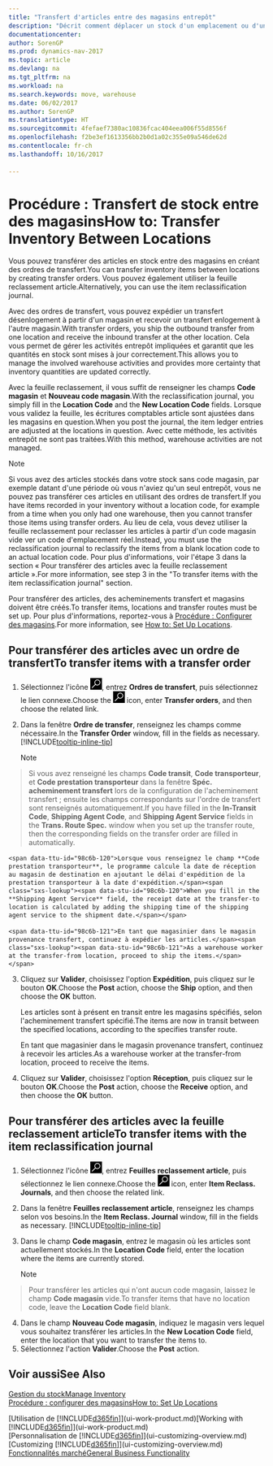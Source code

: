 ```yaml
---
title: "Transfert d'articles entre des magasins entrepôt"
description: "Décrit comment déplacer un stock d'un emplacement ou d'un entrepôt à un autre soit avec la feuille reclassement soit à l'aide des ordres de transfert."
documentationcenter: 
author: SorenGP
ms.prod: dynamics-nav-2017
ms.topic: article
ms.devlang: na
ms.tgt_pltfrm: na
ms.workload: na
ms.search.keywords: move, warehouse
ms.date: 06/02/2017
ms.author: SorenGP
ms.translationtype: HT
ms.sourcegitcommit: 4fefaef7380ac10836fcac404eea006f55d8556f
ms.openlocfilehash: f2be3ef1613356bb2b0d1a02c355e09a546de62d
ms.contentlocale: fr-ch
ms.lasthandoff: 10/16/2017

---
```

# <a name="how-to-transfer-inventory-between-locations"></a><span data-ttu-id="98c6b-103">Procédure : Transfert de stock entre des magasins</span><span class="sxs-lookup"><span data-stu-id="98c6b-103">How to: Transfer Inventory Between Locations</span></span>
<span data-ttu-id="98c6b-104">Vous pouvez transférer des articles en stock entre des magasins en créant des ordres de transfert.</span><span class="sxs-lookup"><span data-stu-id="98c6b-104">You can transfer inventory items between locations by creating transfer orders.</span></span> <span data-ttu-id="98c6b-105">Vous pouvez également utiliser la feuille reclassement article.</span><span class="sxs-lookup"><span data-stu-id="98c6b-105">Alternatively, you can use the item reclassification journal.</span></span>

<span data-ttu-id="98c6b-106">Avec des ordres de transfert, vous pouvez expédier un transfert désenlogement à partir d'un magasin et recevoir un transfert enlogement à l'autre magasin.</span><span class="sxs-lookup"><span data-stu-id="98c6b-106">With transfer orders, you ship the outbound transfer from one location and receive the inbound transfer at the other location.</span></span> <span data-ttu-id="98c6b-107">Cela vous permet de gérer les activités entrepôt impliquées et garantit que les quantités en stock sont mises à jour correctement.</span><span class="sxs-lookup"><span data-stu-id="98c6b-107">This allows you to manage the involved warehouse activities and provides more certainty that inventory quantities are updated correctly.</span></span>

<span data-ttu-id="98c6b-108">Avec la feuille reclassement, il vous suffit de renseigner les champs **Code magasin** et **Nouveau code magasin**.</span><span class="sxs-lookup"><span data-stu-id="98c6b-108">With the reclassification journal, you simply fill in the **Location Code** and the **New Location Code** fields.</span></span> <span data-ttu-id="98c6b-109">Lorsque vous validez la feuille, les écritures comptables article sont ajustées dans les magasins en question.</span><span class="sxs-lookup"><span data-stu-id="98c6b-109">When you post the journal, the item ledger entries are adjusted at the locations in question.</span></span> <span data-ttu-id="98c6b-110">Avec cette méthode, les activités entrepôt ne sont pas traitées.</span><span class="sxs-lookup"><span data-stu-id="98c6b-110">With this method, warehouse activities are not managed.</span></span>

> [!NOTE]  
>   <span data-ttu-id="98c6b-111">Si vous avez des articles stockés dans votre stock sans code magasin, par exemple datant d'une période où vous n'aviez qu'un seul entrepôt, vous ne pouvez pas transférer ces articles en utilisant des ordres de transfert.</span><span class="sxs-lookup"><span data-stu-id="98c6b-111">If you have items recorded in your inventory without a location code, for example from a time when you only had one warehouse, then you cannot transfer those items using transfer orders.</span></span> <span data-ttu-id="98c6b-112">Au lieu de cela, vous devez utiliser la feuille reclassement pour reclasser les articles à partir d'un code magasin vide ver un code d'emplacement réel.</span><span class="sxs-lookup"><span data-stu-id="98c6b-112">Instead, you must use the reclassification journal to reclassify the items from a blank location code to an actual location code.</span></span>  <span data-ttu-id="98c6b-113">Pour plus d'informations, voir l'étape 3 dans la section « Pour transférer des articles avec la feuille reclassement article ».</span><span class="sxs-lookup"><span data-stu-id="98c6b-113">For more information, see step 3 in the "To transfer items with the item reclassification journal" section.</span></span>

<span data-ttu-id="98c6b-114">Pour transférer des articles, des acheminements transfert et magasins doivent être créés.</span><span class="sxs-lookup"><span data-stu-id="98c6b-114">To transfer items, locations and transfer routes must be set up.</span></span> <span data-ttu-id="98c6b-115">Pour plus d'informations, reportez-vous à [Procédure : Configurer des magasins](inventory-how-setup-locations.md).</span><span class="sxs-lookup"><span data-stu-id="98c6b-115">For more information, see [How to: Set Up Locations](inventory-how-setup-locations.md).</span></span>

## <a name="to-transfer-items-with-a-transfer-order"></a><span data-ttu-id="98c6b-116">Pour transférer des articles avec un ordre de transfert</span><span class="sxs-lookup"><span data-stu-id="98c6b-116">To transfer items with a transfer order</span></span>
1. <span data-ttu-id="98c6b-117">Sélectionnez l'icône ![Page ou état pour la recherche](media/ui-search/search_small.png "Page ou état pour la recherche"), entrez **Ordres de transfert**, puis sélectionnez le lien connexe.</span><span class="sxs-lookup"><span data-stu-id="98c6b-117">Choose the ![Search for Page or Report](media/ui-search/search_small.png "Search for Page or Report icon") icon, enter **Transfer orders**, and then choose the related link.</span></span>
2. <span data-ttu-id="98c6b-118">Dans la fenêtre **Ordre de transfer**, renseignez les champs comme nécessaire.</span><span class="sxs-lookup"><span data-stu-id="98c6b-118">In the **Transfer Order** window, fill in the fields as necessary.</span></span> [!INCLUDE[tooltip-inline-tip](includes/tooltip-inline-tip_md.md)]

    > [!NOTE]  
>   <span data-ttu-id="98c6b-119">Si vous avez renseigné les champs **Code transit**, **Code transporteur**, et **Code prestation transporteur** dans la fenêtre **Spéc. acheminement transfert** lors de la configuration de l'acheminement transfert ; ensuite les champs correspondants sur l'ordre de transfert sont renseignés automatiquement.</span><span class="sxs-lookup"><span data-stu-id="98c6b-119">If you have filled in the **In-Transit Code**, **Shipping Agent Code**, and **Shipping Agent Service** fields in the **Trans. Route Spec.** window when you set up the transfer route, then the corresponding fields on the transfer order are filled in automatically.</span></span>

    <span data-ttu-id="98c6b-120">Lorsque vous renseignez le champ **Code prestation transporteur**, le programme calcule la date de réception au magasin de destination en ajoutant le délai d'expédition de la prestation transporteur à la date d'expédition.</span><span class="sxs-lookup"><span data-stu-id="98c6b-120">When you fill in the **Shipping Agent Service** field, the receipt date at the transfer-to location is calculated by adding the shipping time of the shipping agent service to the shipment date.</span></span>

    <span data-ttu-id="98c6b-121">En tant que magasinier dans le magasin provenance transfert, continuez à expédier les articles.</span><span class="sxs-lookup"><span data-stu-id="98c6b-121">As a warehouse worker at the transfer-from location, proceed to ship the items.</span></span>
3. <span data-ttu-id="98c6b-122">Cliquez sur **Valider**, choisissez l'option **Expédition**, puis cliquez sur le bouton **OK**.</span><span class="sxs-lookup"><span data-stu-id="98c6b-122">Choose the **Post** action, choose the **Ship** option, and then choose the **OK** button.</span></span>

    <span data-ttu-id="98c6b-123">Les articles sont à présent en transit entre les magasins spécifiés, selon l'acheminement transfert spécifié.</span><span class="sxs-lookup"><span data-stu-id="98c6b-123">The items are now in transit between the specified locations, according to the specifies transfer route.</span></span>

    <span data-ttu-id="98c6b-124">En tant que magasinier dans le magasin provenance transfert, continuez à recevoir les articles.</span><span class="sxs-lookup"><span data-stu-id="98c6b-124">As a warehouse worker at the transfer-from location, proceed to receive the items.</span></span>
4. <span data-ttu-id="98c6b-125">Cliquez sur **Valider**, choisissez l'option **Réception**, puis cliquez sur le bouton **OK**.</span><span class="sxs-lookup"><span data-stu-id="98c6b-125">Choose the **Post** action, choose the **Receive** option, and then choose the **OK** button.</span></span>

## <a name="to-transfer-items-with-the-item-reclassification-journal"></a><span data-ttu-id="98c6b-126">Pour transférer des articles avec la feuille reclassement article</span><span class="sxs-lookup"><span data-stu-id="98c6b-126">To transfer items with the item reclassification journal</span></span>
1. <span data-ttu-id="98c6b-127">Sélectionnez l'icône ![Page ou état pour la recherche](media/ui-search/search_small.png "Page ou état pour la recherche"), entrez **Feuilles reclassement article**, puis sélectionnez le lien connexe.</span><span class="sxs-lookup"><span data-stu-id="98c6b-127">Choose the ![Search for Page or Report](media/ui-search/search_small.png "Search for Page or Report icon") icon, enter **Item Reclass. Journals**, and then choose the related link.</span></span>
2. <span data-ttu-id="98c6b-128">Dans la fenêtre **Feuilles reclassement article**, renseignez les champs selon vos besoins.</span><span class="sxs-lookup"><span data-stu-id="98c6b-128">In the **Item Reclass. Journal** window, fill in the fields as necessary.</span></span> [!INCLUDE[tooltip-inline-tip](includes/tooltip-inline-tip_md.md)]
3. <span data-ttu-id="98c6b-129">Dans le champ **Code magasin**, entrez le magasin où les articles sont actuellement stockés.</span><span class="sxs-lookup"><span data-stu-id="98c6b-129">In the **Location Code** field, enter the location where the items are currently stored.</span></span>

    > [!NOTE]  
>   <span data-ttu-id="98c6b-130">Pour transférer les articles qui n'ont aucun code magasin, laissez le champ **Code magasin** vide.</span><span class="sxs-lookup"><span data-stu-id="98c6b-130">To transfer items that have no location code, leave the **Location Code** field blank.</span></span>
4. <span data-ttu-id="98c6b-131">Dans le champ **Nouveau Code magasin**, indiquez le magasin vers lequel vous souhaitez transférer les articles.</span><span class="sxs-lookup"><span data-stu-id="98c6b-131">In the **New Location Code** field, enter the location that you want to transfer the items to.</span></span>
5. <span data-ttu-id="98c6b-132">Sélectionnez l'action **Valider**.</span><span class="sxs-lookup"><span data-stu-id="98c6b-132">Choose the **Post** action.</span></span>

## <a name="see-also"></a><span data-ttu-id="98c6b-133">Voir aussi</span><span class="sxs-lookup"><span data-stu-id="98c6b-133">See Also</span></span>
[<span data-ttu-id="98c6b-134">Gestion du stock</span><span class="sxs-lookup"><span data-stu-id="98c6b-134">Manage Inventory</span></span>](inventory-manage-inventory.md)  
[<span data-ttu-id="98c6b-135">Procédure : configurer des magasins</span><span class="sxs-lookup"><span data-stu-id="98c6b-135">How to: Set Up Locations</span></span>](inventory-how-setup-locations.md)  

<span data-ttu-id="98c6b-136">[Utilisation de [!INCLUDE[d365fin](includes/d365fin_md.md)]](ui-work-product.md)</span><span class="sxs-lookup"><span data-stu-id="98c6b-136">[Working with [!INCLUDE[d365fin](includes/d365fin_md.md)]](ui-work-product.md)</span></span>  
<span data-ttu-id="98c6b-137">[Personnalisation de [!INCLUDE[d365fin](includes/d365fin_md.md)]](ui-customizing-overview.md)</span><span class="sxs-lookup"><span data-stu-id="98c6b-137">[Customizing [!INCLUDE[d365fin](includes/d365fin_md.md)]](ui-customizing-overview.md)</span></span>  
[<span data-ttu-id="98c6b-138">Fonctionnalités marché</span><span class="sxs-lookup"><span data-stu-id="98c6b-138">General Business Functionality</span></span>](ui-across-business-areas.md)

##

